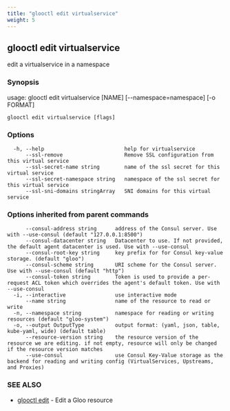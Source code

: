 ```yaml
---
title: "glooctl edit virtualservice"
weight: 5
---
```

## glooctl edit virtualservice

edit a virtualservice in a namespace

### Synopsis

usage: glooctl edit virtualservice [NAME] [--namespace=namespace] [-o FORMAT]

```
glooctl edit virtualservice [flags]
```

### Options

```
  -h, --help                          help for virtualservice
      --ssl-remove                    Remove SSL configuration from this virtual service
      --ssl-secret-name string        name of the ssl secret for this virtual service
      --ssl-secret-namespace string   namespace of the ssl secret for this virtual service
      --ssl-sni-domains stringArray   SNI domains for this virtual service
```

### Options inherited from parent commands

```
      --consul-address string      address of the Consul server. Use with --use-consul (default "127.0.0.1:8500")
      --consul-datacenter string   Datacenter to use. If not provided, the default agent datacenter is used. Use with --use-consul
      --consul-root-key string     key prefix for for Consul key-value storage. (default "gloo")
      --consul-scheme string       URI scheme for the Consul server. Use with --use-consul (default "http")
      --consul-token string        Token is used to provide a per-request ACL token which overrides the agent's default token. Use with --use-consul
  -i, --interactive                use interactive mode
      --name string                name of the resource to read or write
  -n, --namespace string           namespace for reading or writing resources (default "gloo-system")
  -o, --output OutputType          output format: (yaml, json, table, kube-yaml, wide) (default table)
      --resource-version string    the resource version of the resource we are editing. if not empty, resource will only be changed if the resource version matches
      --use-consul                 use Consul Key-Value storage as the backend for reading and writing config (VirtualServices, Upstreams, and Proxies)
```

### SEE ALSO

* [glooctl edit](../glooctl_edit)	 - Edit a Gloo resource

